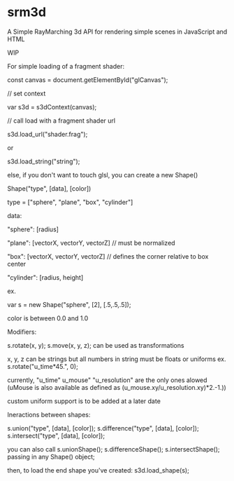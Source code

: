 # srm3d
A Simple RayMarching 3d API for rendering simple scenes in JavaScript and HTML

WIP

For simple loading of a fragment shader:

const canvas = document.getElementById("glCanvas");

// set context

var s3d = s3dContext(canvas);

// call load with a fragment shader url

s3d.load_url("shader.frag");

or

s3d.load_string("string");

else, if you don't want to touch glsl, you can create a new Shape()

Shape("type", [data], [color])

type = ["sphere", "plane", "box", "cylinder"]

data:

"sphere": [radius]

"plane": [vectorX, vectorY, vectorZ] // must be normalized

"box": [vectorX, vectorY, vectorZ] // defines the corner relative to box center

"cylinder": [radius, height]

ex.

var s = new Shape("sphere", [2], [.5,.5,.5]);

color is between 0.0 and 1.0

Modifiers:

s.rotate(x, y); s.move(x, y, z); can be used as transformations

x, y, z can be strings but all numbers in string must be floats or uniforms ex. s.rotate("u_time*45.", 0);

currently, "u_time" u_mouse" "u_resolution" are the only ones alowed (uMouse is also available as defined as (u_mouse.xy/u_resolution.xy)*2.-1.))

custom uniform support is to be added at a later date

Ineractions between shapes:

s.union("type", [data], [color]); s.difference("type", [data], [color]); s.intersect("type", [data], [color]);

you can also call s.unionShape(); s.differenceShape(); s.intersectShape(); passing in any Shape() object;

then, to load the end shape you've created:
s3d.load_shape(s);
